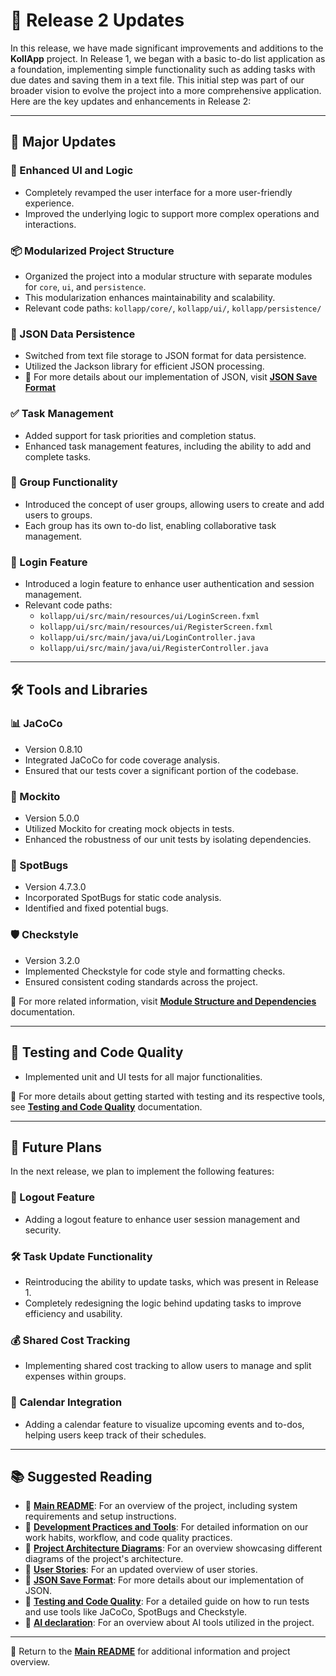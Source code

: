 # 🚀 Release 2 Updates

In this release, we have made significant improvements and additions to the **KollApp** project. In Release 1, we began with a basic to-do list application as a foundation, implementing simple functionality such as adding tasks with due dates and saving them in a text file. This initial step was part of our broader vision to evolve the project into a more comprehensive application. Here are the key updates and enhancements in Release 2:

---

## 🌟 Major Updates

### 🎨 Enhanced UI and Logic

- Completely revamped the user interface for a more user-friendly experience.
- Improved the underlying logic to support more complex operations and interactions.

### 📦 Modularized Project Structure

- Organized the project into a modular structure with separate modules for `core`, `ui`, and `persistence`.
- This modularization enhances maintainability and scalability.
- Relevant code paths: `kollapp/core/`, `kollapp/ui/`, `kollapp/persistence/`

### 📂 JSON Data Persistence

- Switched from text file storage to JSON format for data persistence.
- Utilized the Jackson library for efficient JSON processing.
- 📖 For more details about our implementation of JSON, visit **[JSON Save Format](json_format.md)**

### ✅ Task Management

- Added support for task priorities and completion status.
- Enhanced task management features, including the ability to add and complete tasks.

### 👥 Group Functionality

- Introduced the concept of user groups, allowing users to create and add users to groups.
- Each group has its own to-do list, enabling collaborative task management.

### 🔐 Login Feature

- Introduced a login feature to enhance user authentication and session management.
- Relevant code paths:
  - `kollapp/ui/src/main/resources/ui/LoginScreen.fxml`
  - `kollapp/ui/src/main/resources/ui/RegisterScreen.fxml`
  - `kollapp/ui/src/main/java/ui/LoginController.java`
  - `kollapp/ui/src/main/java/ui/RegisterController.java`

---

## 🛠️ Tools and Libraries

### 📊 JaCoCo

- Version 0.8.10
- Integrated JaCoCo for code coverage analysis.
- Ensured that our tests cover a significant portion of the codebase.

### 🧪 Mockito

- Version 5.0.0
- Utilized Mockito for creating mock objects in tests.
- Enhanced the robustness of our unit tests by isolating dependencies.

### 🐞 SpotBugs

- Version 4.7.3.0
- Incorporated SpotBugs for static code analysis.
- Identified and fixed potential bugs.

### 🛡️ Checkstyle

- Version 3.2.0
- Implemented Checkstyle for code style and formatting checks.
- Ensured consistent coding standards across the project.

📖 For more related information, visit **[Module Structure and Dependencies](module_structure_and_dependencies.md)** documentation.

---

## 🧪 Testing and Code Quality

- Implemented unit and UI tests for all major functionalities.

📖 For more details about getting started with testing and its respective tools, see **[Testing and Code Quality](testing_and_code_quality.md)** documentation.

---

## 🔮 Future Plans

In the next release, we plan to implement the following features:

### 🔐 Logout Feature

- Adding a logout feature to enhance user session management and security.

### 🛠️ Task Update Functionality

- Reintroducing the ability to update tasks, which was present in Release 1.
- Completely redesigning the logic behind updating tasks to improve efficiency and usability.

### 💰 Shared Cost Tracking

- Implementing shared cost tracking to allow users to manage and split expenses within groups.

### 📅 Calendar Integration

- Adding a calendar feature to visualize upcoming events and to-dos, helping users keep track of their schedules.

---

## 📚 Suggested Reading

- 📖 **[Main README](../../readme.md)**: For an overview of the project, including system requirements and setup instructions.
- 📖 **[Development Practices and Tools](development_practices_and_code_quality.md)**: For detailed information on our work habits, workflow, and code quality practices.
- 📖 **[Project Architecture Diagrams](architecture_diagrams.md)**: For an overview showcasing different diagrams of the project's architecture.
- 📖 **[User Stories](../user_stories.md)**: For an updated overview of user stories.
- 📖 **[JSON Save Format](json_format.md)**: For more details about our implementation of JSON.
- 📖 **[Testing and Code Quality](testing_and_code_quality.md)**: For a detailed guide on how to run tests and use tools like JaCoCo, SpotBugs and Checkstyle.
- 📖 **[AI declaration](ai_declaration.md)**: For an overview about AI tools utilized in the project.

---

📖 Return to the **[Main README](../../readme.md)** for additional information and project overview.
